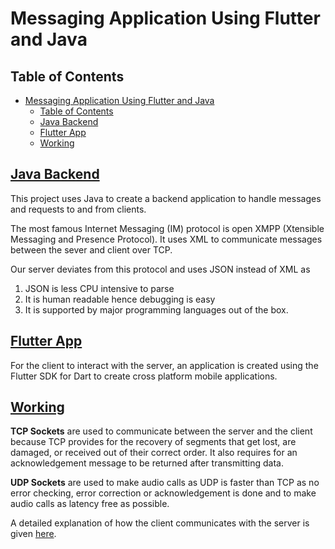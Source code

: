 # Messaging Application Using Flutter and Java

## Table of Contents

- [Messaging Application Using Flutter and Java](#messaging-application-using-flutter-and-java)
  - [Table of Contents](#table-of-contents)
  - [Java Backend](#java-backend)
  - [Flutter App](#flutter-app)
  - [Working](#working)

## [Java Backend](Java%20Backend)

This project uses Java to create a backend application to handle messages and requests to and from clients.

The most famous Internet Messaging (IM) protocol is open XMPP (Xtensible Messaging and Presence Protocol). It uses XML to communicate messages between the sever and client over TCP.

Our server deviates from this protocol and uses JSON instead of XML as

1. JSON is less CPU intensive to parse
2. It is human readable hence debugging is easy
3. It is supported by major programming languages out of the box.

## [Flutter App](chat_app_websocket)

For the client to interact with the server, an application is created using the Flutter SDK for Dart to create cross platform mobile applications.

## [Working](FORMAT.md)

**TCP Sockets** are used to communicate between the server and the client because TCP provides for the recovery of segments that get lost, are damaged, or received out of their correct order. It also requires for an acknowledgement message to be returned after transmitting data.

**UDP Sockets** are used to make audio calls as UDP is faster than TCP as no error checking, error correction or acknowledgement is done and to make audio calls as latency free as possible.

A detailed explanation of how the client communicates with the server is given [here](FORMAT.md).
